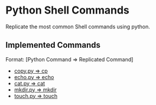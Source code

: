 # Python Shell Commands

Replicate the most common Shell commands using python.

## Implemented Commands

Format: [Python Command => Replicated Command]

* [copy.py => cp](copy.py)
* [echo.py => echo](echo.py)
* [cat.py => cat](cat.py)
* [mkdir.py => mkdir](mkdir.py)
* [touch.py => touch](touch.py)

